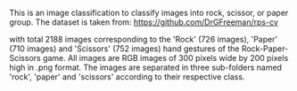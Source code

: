 This is an image classification to classify images into rock, scissor, or paper group.
The dataset is taken from:
https://github.com/DrGFreeman/rps-cv

with total 2188 images corresponding to the 'Rock' (726 images), 'Paper' (710 images) and 'Scissors' (752 images) hand gestures of the Rock-Paper-Scissors game.
All images are RGB images of 300 pixels wide by 200 pixels high in .png format. The images are separated in three sub-folders named 'rock', 'paper' and 'scissors' according to their respective class.

